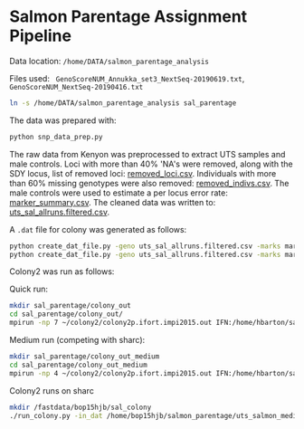 # Salmon Parentage Assignment Pipeline

Data location: ```/home/DATA/salmon_parentage_analysis```

Files used: ``` GenoScoreNUM_Annukka_set3_NextSeq-20190619.txt```, ```GenoScoreNUM_NextSeq-20190416.txt```

```bash
ln -s /home/DATA/salmon_parentage_analysis sal_parentage
```

The data was prepared with:

```bash
python snp_data_prep.py
```

The raw data from Kenyon was preprocessed to extract UTS samples and male controls. Loci with more than 40% 'NA's were 
removed, along with the SDY locus, list of removed loci: [removed_loci.csv](removed_loci.csv). Individuals with more than
60% missing genotypes were also removed: [removed_indivs.csv](removed_indivs.csv). The male controls were used to estimate
a per locus error rate: [marker_summary.csv](marker_summary.csv). The cleaned data was written to: 
[uts_sal_allruns.filtered.csv](uts_sal_allruns.filtered.csv).

A ```.dat``` file for colony was generated as follows:

```bash
python create_dat_file.py -geno uts_sal_allruns.filtered.csv -marks marker_summary.csv > uts_salmon.dat
python create_dat_file.py -geno uts_sal_allruns.filtered.csv -marks marker_summary.csv > uts_salmon_mediumrun.dat
```

Colony2 was run as follows:

Quick run:

```bash
mkdir sal_parentage/colony_out
cd sal_parentage/colony_out/
mpirun -np 7 ~/colony2/colony2p.ifort.impi2015.out IFN:/home/hbarton/salmon_parentage/uts_salmon.dat &> uts_sal_colony.log.txt &
```

Medium run (competing with sharc): 

```bash
mkdir sal_parentage/colony_out_medium
cd sal_parentage/colony_out_medium
mpirun -np 4 ~/colony2/colony2p.ifort.impi2015.out IFN:/home/hbarton/salmon_parentage/uts_salmon_mediumrun.dat &> uts_sal_colony_mdeium.log.txt &
```

Colony2 runs on sharc

```bash
mkdir /fastdata/bop15hjb/sal_colony
./run_colony.py -in_dat /home/bop15hjb/salmon_parentage/uts_salmon_mediumrun.dat -np 28
```